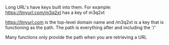 Long URL's have keys built into them. For example: https://tinyurl.com/m3q2xt has a key of m3q2xt

https://tinyurl.com is the top-level domain name and /m3q2xt is a key that is functioning as the path. The path is everything after and including the '/'

Many functions only provide the path when you are retrieving a URL